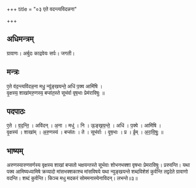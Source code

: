+++
title = "०३ एते वदन्त्यविदन्नना"

+++
## अधिमन्त्रम्
ग्रावाणः। अर्बुदः काद्रवेयः सर्पः। जगती।

## मन्त्रः
ए॒ते व॑द॒न्त्यवि॑दन्न॒ना मधु॒ न्यू॑ङ्खयन्ते॒ अधि॑ प॒क्व आमि॑षि ।  
वृ॒क्षस्य॒ शाखा॑मरु॒णस्य॒ बप्स॑त॒स्ते सूभ॑र्वा वृष॒भाः प्रेम॑राविषुः ॥

## पदपाठः
ए॒ते । व॒द॒न्ति॒ । अवि॑दन् । अ॒ना । मधु॑ । नि । ऊ॒ङ्ख॒य॒न्ते॒ । अधि॑ । प॒क्वे । आमि॑षि ।  
वृ॒क्षस्य॑ । शाखा॑म् । अ॒रु॒णस्य॑ । बप्स॑तः । ते । सूभ॑र्वाः । वृ॒ष॒भाः । प्र । ई॒म् । अ॒रा॒वि॒षुः॒ ॥

## भाष्यम्
अरुणस्यारुणवर्णस्य वृक्षस्य शाखां बप्सतो भक्षयन्तस्ते सूर्भवाः शोभनभक्शा वृषभाः प्रेमराविषुः। प्ररुवन्ति। यथा पक्व आमिष्यध्यामिषे क्रव्यादो मांसभक्शकाश्च मांसविषये यथा न्युङ्खयन्ते शब्दविशेशं कुर्वन्ति तद्वदेते ग्रावाणो वदन्ति। शब्दं कुर्वन्ति। किञ्च मधु मदकरं सोममनास्येनाविदन्। लभन्ते॥३॥